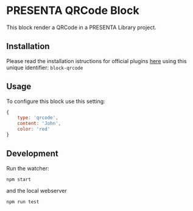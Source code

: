 # PRESENTA QRCode Block

This block render a QRCode in a PRESENTA Library project.

## Installation

Please read the installation istructions for official plugins [here](https://lib.presenta.cc/extend/#install-an-official-plugin) using this unique identifier: `block-qrcode`

## Usage

To configure this block use this setting:

```js
{
    type: 'qrcode',
    content: 'John',
    color: 'red'
}
```


## Development

Run the watcher:

    npm start

and the local webserver

    npm run test

